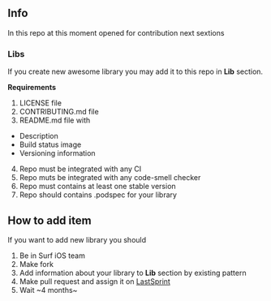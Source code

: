 ## Info

In this repo at this moment opened for contribution next sextions

### Libs

If you create new awesome library you may add it to this repo in **Lib** section.

**Requirements**

1. LICENSE file
2. CONTRIBUTING.md file
3. README.md file with

  - Description
  - Build status image
  - Versioning information
4. Repo must be integrated with any CI
5. Repo muts be integrated with any code-smell checker
6. Repo must contains at least one stable version
7. Repo should contains .podspec for your library

## How to add item

If you want to add new library you should

1. Be in Surf iOS team
2. Make fork
3. Add information about your library to **Lib** section by existing pattern
4. Make pull request and assign it on [LastSprint](https://github.com/LastSprint)
5. Wait ~4 months~
